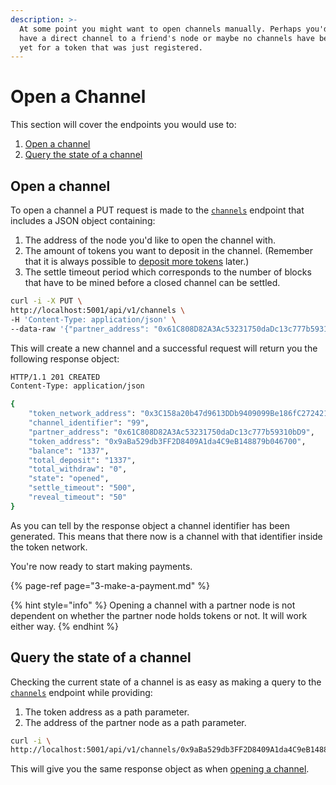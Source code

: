 ```yaml
---
description: >-
  At some point you might want to open channels manually. Perhaps you'd like to
  have a direct channel to a friend's node or maybe no channels have been opened
  yet for a token that was just registered.
---
```


# Open a Channel

This section will cover the endpoints you would use to:

1. [Open a channel](2-open-a-channel.md#open-a-channel)
2. [Query the state of a channel](2-open-a-channel.md#query-the-state-of-a-channel)

## Open a channel

To open a channel a PUT request is made to the [`channels`](../resources/channels.md#create-a-channel) endpoint that includes a JSON object containing:

1. The address of the node you'd like to open the channel with.
2. The amount of tokens you want to deposit in the channel. \(Remember that it is always possible to [deposit more tokens](3-deposit.md) later.\)
3. The settle timeout period which corresponds to the number of blocks that have to be mined before a closed channel can be settled.

```bash
curl -i -X PUT \
http://localhost:5001/api/v1/channels \
-H 'Content-Type: application/json' \
--data-raw '{"partner_address": "0x61C808D82A3Ac53231750daDc13c777b59310bD9", "token_address": "0x9aBa529db3FF2D8409A1da4C9eB148879b046700", "total_deposit": "1337", "settle_timeout": "500"}'
```

This will create a new channel and a successful request will return you the following response object:

```bash
HTTP/1.1 201 CREATED
Content-Type: application/json

{
    "token_network_address": "0x3C158a20b47d9613DDb9409099Be186fC272421a",
    "channel_identifier": "99",
    "partner_address": "0x61C808D82A3Ac53231750daDc13c777b59310bD9",
    "token_address": "0x9aBa529db3FF2D8409A1da4C9eB148879b046700",
    "balance": "1337",
    "total_deposit": "1337",
    "total_withdraw": "0",
    "state": "opened",
    "settle_timeout": "500",
    "reveal_timeout": "50"
}
```

As you can tell by the response object a channel identifier has been generated. This means that there now is a channel with that identifier inside the token network.

You're now ready to start making payments.

{% page-ref page="3-make-a-payment.md" %}

{% hint style="info" %}
Opening a channel with a partner node is not dependent on whether the partner node holds tokens or not. It will work either way.
{% endhint %}

## Query the state of a channel

Checking the current state of a channel is as easy as making a query to the [`channels`](../resources/channels.md#info-about-one-of-your-channels) endpoint while providing:

1. The token address as a path parameter.
2. The address of the partner node as a path parameter.

```bash
curl -i \
http://localhost:5001/api/v1/channels/0x9aBa529db3FF2D8409A1da4C9eB148879b046700/0x61C808D82A3Ac53231750daDc13c777b59310bD9
```

This will give you the same response object as when [opening a channel](2-open-a-channel.md#open-a-channel).

